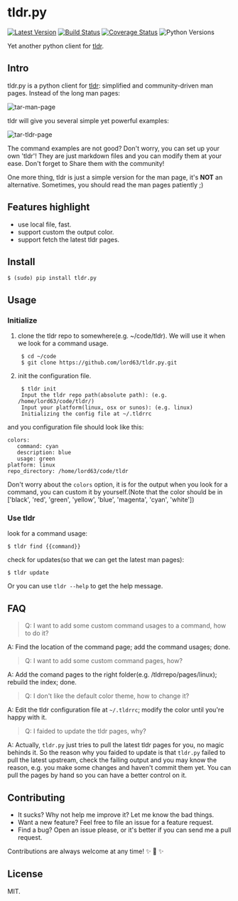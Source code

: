 # tldr.py

[![Latest Version][1]][2]
[![Build Status][3]][4]
[![Coverage Status][5]][6]
![Python Versions][7]


Yet another python client for [tldr][].


## Intro

tldr.py is a python client for [tldr][]: simplified and community-driven man pages.
Instead of the long man pages:

![tar-man-page][]

 tldr will give you several simple yet powerful examples:

![tar-tldr-page][]

The command examples are not good? Don't worry, you can set up your own 'tldr'!
They are just markdown files and you can modify them at your ease. Don't forget to
Share them with the community!

One more thing, tldr is just a simple version for the man page, it's **NOT** an
alternative. Sometimes, you should read the man pages patiently ;)


## Features highlight

* use local file, fast.
* support custom the output color.
* support fetch the latest tldr pages.


## Install

    $ (sudo) pip install tldr.py


## Usage

### Initialize

1. clone the tldr repo to somewhere(e.g. ~/code/tldr). We will use it when we look for a
command usage.

        $ cd ~/code
        $ git clone https://github.com/lord63/tldr.py.git

2. init the configuration file.

        $ tldr init
        Input the tldr repo path(absolute path): (e.g. /home/lord63/code/tldr/)
        Input your platform(linux, osx or sunos): (e.g. linux)
        Initializing the config file at ~/.tldrrc

and you configuration file should look like this:

    colors:
       command: cyan
       description: blue
       usage: green
    platform: linux
    repo_directory: /home/lord63/code/tldr

Don't worry about the `colors` option, it is for the output when you look for a command,
you can custom it by yourself.(Note that the color should be in ['black', 'red', 'green',
'yellow', 'blue', 'magenta', 'cyan', 'white'])

### Use tldr

look for a command usage:

    $ tldr find {{command}}

check for updates(so that we can get the latest man pages):

    $ tldr update

Or you can use `tldr --help` to get the help message.


## FAQ

> Q: I want to add some custom command usages to a command, how to do it?

A: Find the location of the command page; add the command usages; done.

> Q: I want to add some custom command pages, how?

A: Add the comand pages to the right folder(e.g. /tldrrepo/pages/linux); rebuild the index; done.

> Q: I don't like the default color theme, how to change it?

A: Edit the tldr configuration file at `~/.tldrrc`; modify the color until you're happy with it.

> Q: I faided to update the tldr pages, why?

A: Actually, `tldr.py` just tries to pull the latest tldr pages for you, no magic behinds it. So the
reason why you faided to update is that `tldr.py` failed to pull the latest upstream, check the failing
output and you may know the reason, e.g. you make some changes and haven't commit them yet. You can
pull the pages by hand so you can have a better control on it.


## Contributing

* It sucks? Why not help me improve it? Let me know the bad things.
* Want a new feature? Feel free to file an issue for a feature request.
* Find a bug? Open an issue please, or it's better if you can send me a pull request.

Contributions are always welcome at any time! :sparkles: :cake: :sparkles:


## License

MIT.

[1]: http://img.shields.io/pypi/v/tldr.py.svg
[2]: https://pypi.python.org/pypi/tldr.py
[3]: https://travis-ci.org/lord63/tldr.py.svg
[4]: https://travis-ci.org/lord63/tldr.py
[5]: https://codecov.io/github/lord63/tldr.py/coverage.svg?branch=master
[6]: https://codecov.io/github/lord63/tldr.py?branch=master
[7]: https://img.shields.io/pypi/pyversions/tldr.py.svg
[tldr]: https://github.com/tldr-pages/tldr
[tar-man-page]: https://cloud.githubusercontent.com/assets/5268051/10731428/5b5fd2fc-7c30-11e5-8cb1-4a3a24218ede.jpeg
[tar-tldr-page]: https://cloud.githubusercontent.com/assets/5268051/10731475/95df13fc-7c30-11e5-97d8-8090b6146208.jpeg
